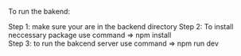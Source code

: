 To run the bakend:

Step 1: make sure your are in the backend directory
Step 2: To install neccessary package use command => npm install  
Step 3: to run the bakcend server use command => npm run dev
